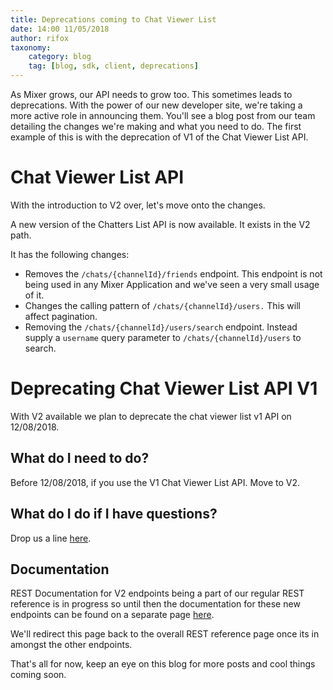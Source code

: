 ```yaml
---
title: Deprecations coming to Chat Viewer List
date: 14:00 11/05/2018
author: rifox
taxonomy:
    category: blog
    tag: [blog, sdk, client, deprecations]
---
```


As Mixer grows, our API needs to grow too. This sometimes leads to deprecations. With the power of our new developer site, we're taking a more active role in announcing them. You'll see a blog post from our team detailing the changes we're making and what you need to do. The first example of this is with the deprecation of V1 of the Chat Viewer List API.

# Chat Viewer List API

With the introduction to V2 over, let's move onto the changes.

A new version of the Chatters List API is now available. It exists in the V2 path.

It has the following changes:
- Removes the `/chats/{channelId}/friends` endpoint. This endpoint is not being used in any Mixer Application and we've seen a very small usage of it.
- Changes the calling pattern of `/chats/{channelId}/users.` This will affect pagination.
- Removing the `/chats/{channelId}/users/search` endpoint. Instead supply a `username` query parameter to `/chats/{channelId}/users` to search.


# Deprecating Chat Viewer List API V1

With V2 available we plan to deprecate the chat viewer list v1 API on 12/08/2018.

## What do I need to do?

Before 12/08/2018, if you use the V1 Chat Viewer List API. Move to V2.

## What do I do if I have questions?

Drop us a line [here](mailto:mixerdevinfo@microsoft.com).

## Documentation

REST Documentation for V2 endpoints being a part of our regular REST reference is in progress so until then the documentation for these new endpoints can be found on a separate page [here](/reference/chat/chatviewerlist).

We'll redirect this page back to the overall REST reference page once its in amongst the other endpoints.

That's all for now, keep an eye on this blog for more posts and cool things coming soon.









